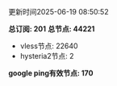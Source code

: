 更新时间2025-06-19 08:50:52

**总订阅: 201**
**总节点: 44221**
- vless节点: 22640
- hysteria2节点: 2

**google ping有效节点: 170**
